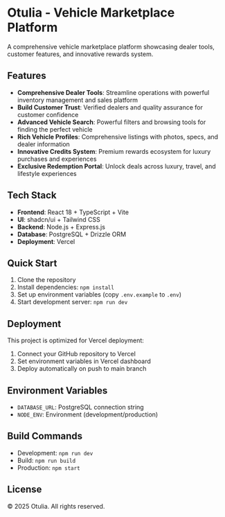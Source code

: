 # Otulia - Vehicle Marketplace Platform

A comprehensive vehicle marketplace platform showcasing dealer tools, customer features, and innovative rewards system.

## Features

- **Comprehensive Dealer Tools**: Streamline operations with powerful inventory management and sales platform
- **Build Customer Trust**: Verified dealers and quality assurance for customer confidence  
- **Advanced Vehicle Search**: Powerful filters and browsing tools for finding the perfect vehicle
- **Rich Vehicle Profiles**: Comprehensive listings with photos, specs, and dealer information
- **Innovative Credits System**: Premium rewards ecosystem for luxury purchases and experiences
- **Exclusive Redemption Portal**: Unlock deals across luxury, travel, and lifestyle experiences

## Tech Stack

- **Frontend**: React 18 + TypeScript + Vite
- **UI**: shadcn/ui + Tailwind CSS
- **Backend**: Node.js + Express.js
- **Database**: PostgreSQL + Drizzle ORM
- **Deployment**: Vercel

## Quick Start

1. Clone the repository
2. Install dependencies: `npm install`
3. Set up environment variables (copy `.env.example` to `.env`)
4. Start development server: `npm run dev`

## Deployment

This project is optimized for Vercel deployment:

1. Connect your GitHub repository to Vercel
2. Set environment variables in Vercel dashboard
3. Deploy automatically on push to main branch

## Environment Variables

- `DATABASE_URL`: PostgreSQL connection string
- `NODE_ENV`: Environment (development/production)

## Build Commands

- Development: `npm run dev`
- Build: `npm run build` 
- Production: `npm start`

## License

© 2025 Otulia. All rights reserved.